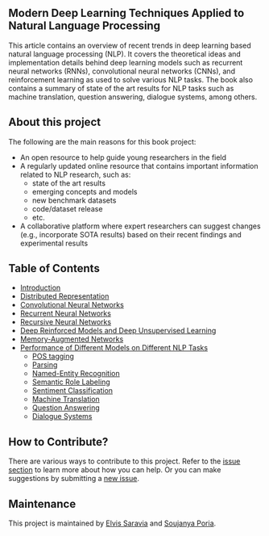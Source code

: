 ## Modern Deep Learning Techniques Applied to Natural Language Processing
This article contains an overview of recent trends in deep learning based natural language processing (NLP). It covers the theoretical ideas and implementation details behind deep learning models such as recurrent neural networks (RNNs), convolutional neural networks (CNNs), and reinforcement learning as used to solve various NLP tasks. The book also contains a summary of state of the art results for NLP tasks such as machine translation, question answering, dialogue systems, among others. 

## About this project
The following are the main reasons for this book project:
- An open resource to help guide young researchers in the field
- A regularly updated online resource that contains important information related to NLP research, such as:
    - state of the art results
    - emerging concepts and models
    - new benchmark datasets
    - code/dataset release
    - etc.
- A collaborative platform where expert researchers can suggest changes (e.g., incorporate SOTA results) based on their recent findings and experimental results

## Table of Contents
- [Introduction](https://nlpoverview.com/#1)
- [Distributed Representation](https://nlpoverview.com/#2)
- [Convolutional Neural Networks](https://nlpoverview.com/#3)
- [Recurrent Neural Networks](https://nlpoverview.com/#4)
- [Recursive Neural Networks](https://nlpoverview.com/#5)
- [Deep Reinforced Models and Deep Unsupervised Learning](https://nlpoverview.com/#6)
- [Memory-Augmented Networks](https://nlpoverview.com/#7)
- [Performance of Different Models on Different NLP Tasks](https://nlpoverview.com/#8)
    - [POS tagging](https://nlpoverview.com/#a-pos-tagging)
    - [Parsing](https://nlpoverview.com/#b-parsing)
    - [Named-Entity Recognition](https://nlpoverview.com/#c-named-entity-recognition)
    - [Semantic Role Labeling](https://nlpoverview.com/#d-semantic-role-labeling)
    - [Sentiment Classification](https://nlpoverview.com/#e-sentiment-classification)
    - [Machine Translation](https://nlpoverview.com/#f-machine-translation)
    - [Question Answering](https://nlpoverview.com/#g-question-answering)
    - [Dialogue Systems](https://nlpoverview.com/#g-dialogue-systems)

## How to Contribute?
There are various ways to contribute to this project. Refer to the [issue section](https://github.com/omarsar/nlp_overview/issues/1) to learn more about how you can help. Or you can make suggestions by submitting a [new issue](https://github.com/omarsar/nlp_overview/issues/new). 

## Maintenance
This project is maintained by [Elvis Saravia](https://github.com/omarsar) and [Soujanya Poria](https://github.com/soujanyaporia).